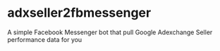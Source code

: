 # adxseller2fbmessenger
A simple Facebook Messenger bot that pull Google Adexchange Seller performance data for you
